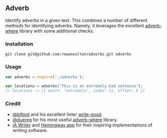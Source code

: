 Adverb
-

Identify adverbs in a given text. This combines a number of different methods for identifying adverbs. Namely, it leverages the excellent [adverb-where](https://github.com/duereg/adverb-where) library with some additional checks.

### Installation

	git clone git@github.com:rowanoulton/adverbs.git adverbs

### Usage

```js
var adverbs = require('./adverbs');

var locations = adverbs('This is an extremely bad sentence');
// locations -> [{ match: "extremely", index: 11, offset: 9 }]
```

### Credit

- [@btford](https://github.com/btford) and his excellent linter [write-good](https://github.com/btford/write-good).
- [@duereg](https://github.com/duereg) for his most useful [adverb-where](https://github.com/duereg/adverb-where) library.
- [iA Writer](https://ia.net/writer/mac/) and [Hemingway app](http://www.hemingwayapp.com/) for their inspiring implementations of writing software.